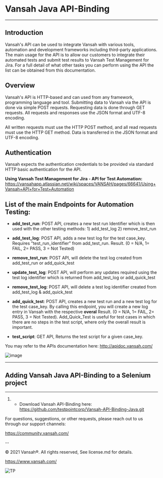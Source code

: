 # Vansah Java API-Binding
---------
## Introduction

Vansah's API can be used to integrate Vansah with various tools, automation and development frameworks including third-party applications. The main usage for the API is to allow our customers to integrate their automated tests and submit test results to Vansah Test Management for Jira. For a full detail of what other tasks you can perform using the API the list can be obtained from this documentation.

## Overview
Vansah's API is HTTP-based and can used from any framework, programming language and tool. Submitting data to Vansah via the API is done via simple POST requests. Requesting data is done through GET requests. All requests and responses use the JSON format and UTF-8 encoding.

All written requests must use the HTTP POST method, and all read requests must use the HTTP GET method. Data is transferred in the JSON format and UTF-8 encoding.

## Authentication
Vansah expects the authentication credentials to be provided via standard HTTP basic authentication for the API. 

**Using Vansah Test Management for Jira - API for Test Automation:** https://vansahapp.atlassian.net/wiki/spaces/VANSAH/pages/66641/Using+Vansah+API+for+Test+Automation

## List of the main Endpoints for Automation Testing:

- **add_test_run**: POST API, creates a new test run Identifier which is then used with the other testing methods: 1) add_test_log 2) remove_test_run

- **add_test_log**: POST API, adds a new test log for the test case_key. Requires "test_run_identifier" from add_test_run. Result. (0 = N/A, 1= FAIL, 2= PASS, 3 = Not Tested)

- **remove_test_run**: POST API, will delete the test log created from add_test_run or add_quick_test

- **update_test_log**: POST API, will perform any updates required using the test log identifier which is returned from add_test_log or add_quick_test

- **remove_test_log**: POST API, will delete a test log identifier created from add_test_log & add_quick_test

- **add_quick_test**: POST API, creates a new test run and a new test log for the test case_key. By calling this endpoint, you will create a new log entry in Vansah with the respective **overal** Result. (0 = N/A, 1= FAIL, 2= PASS, 3 = Not Tested). Add_Quick_Test is useful for test cases in which there are no steps in the test script, where only the overall result is important.

- **test_script**: GET API, Returns the test script for a given case_key. 

You may refer to the APIs documentation here: http://apidoc.vansah.com/

![image](https://user-images.githubusercontent.com/30623282/112987724-c3c90400-91ae-11eb-9274-6a6f3dd25186.png)

------------
## Adding Vansah Java API-Binding to a Selenium project
--------

1) - Download Vansah API-Binding here: https://github.com/testpointcorp/Vansah-API-Binding-Java.git


For questions, suggestions, or other requests, please reach out to us through our support channels:

https://community.vansah.com/

-- 

© 2021 Vansah®. All rights reserved, See license.md for details.

https://www.vansah.com/

![TP](https://user-images.githubusercontent.com/30623282/112829492-f0145000-90dc-11eb-902d-7d1b4a3d0e22.png)
